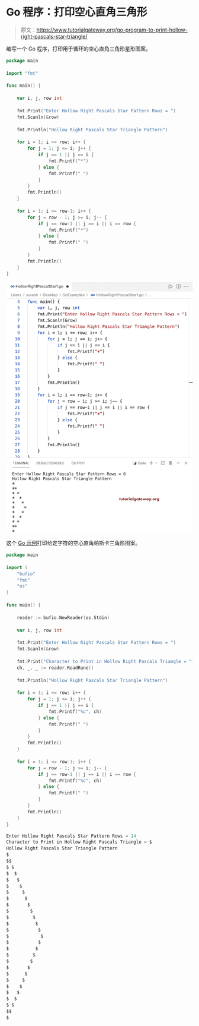 # Go 程序：打印空心直角三角形

> 原文：<https://www.tutorialgateway.org/go-program-to-print-hollow-right-pascals-star-triangle/>

编写一个 Go 程序，打印用于循环的空心直角三角形星形图案。

```go
package main

import "fmt"

func main() {

	var i, j, row int

	fmt.Print("Enter Hollow Right Pascals Star Pattern Rows = ")
	fmt.Scanln(&row)

	fmt.Println("Hollow Right Pascals Star Triangle Pattern")

	for i = 1; i <= row; i++ {
		for j = 1; j <= i; j++ {
			if j == 1 || j == i {
				fmt.Printf("*")
			} else {
				fmt.Printf(" ")
			}
		}
		fmt.Println()
	}

	for i = 1; i <= row-1; i++ {
		for j = row - 1; j >= i; j-- {
			if j == row-1 || j == i || i == row {
				fmt.Printf("*")
			} else {
				fmt.Printf(" ")
			}
		}
		fmt.Println()
	}
}
```

![Go Program to Print Hollow Right Pascals Star Triangle](img/36caf4c62999262ea4e13847dd42c833.png)

这个 [Go 示例](https://www.tutorialgateway.org/go-programs/)打印给定字符的空心直角帕斯卡三角形图案。

```go
package main

import (
	"bufio"
	"fmt"
	"os"
)

func main() {

	reader := bufio.NewReader(os.Stdin)

	var i, j, row int

	fmt.Print("Enter Hollow Right Pascals Star Pattern Rows = ")
	fmt.Scanln(&row)

	fmt.Print("Character to Print in Hollow Right Pascals Triangle = ")
	ch, _, _ := reader.ReadRune()

	fmt.Println("Hollow Right Pascals Star Triangle Pattern")

	for i = 1; i <= row; i++ {
		for j = 1; j <= i; j++ {
			if j == 1 || j == i {
				fmt.Printf("%c", ch)
			} else {
				fmt.Printf(" ")
			}
		}
		fmt.Println()
	}

	for i = 1; i <= row-1; i++ {
		for j = row - 1; j >= i; j-- {
			if j == row-1 || j == i || i == row {
				fmt.Printf("%c", ch)
			} else {
				fmt.Printf(" ")
			}
		}
		fmt.Println()
	}
}
```

```go
Enter Hollow Right Pascals Star Pattern Rows = 14
Character to Print in Hollow Right Pascals Triangle = $
Hollow Right Pascals Star Triangle Pattern
$
$$
$ $
$  $
$   $
$    $
$     $
$      $
$       $
$        $
$         $
$          $
$           $
$            $
$           $
$          $
$         $
$        $
$       $
$      $
$     $
$    $
$   $
$  $
$ $
$$
$
```